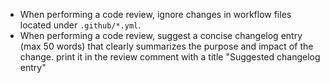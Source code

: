 - When performing a code review, ignore changes in workflow files located under `.github/*.yml`.
- When performing a code review, suggest a concise changelog entry (max 50 words) that clearly summarizes the purpose and impact of the change. print it in the review comment with a title "Suggested changelog entry"
